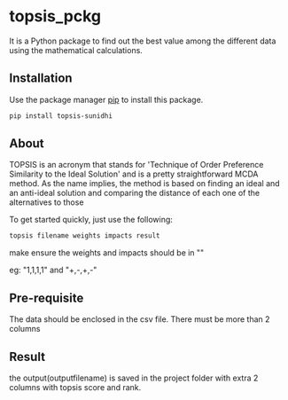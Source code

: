 # topsis_pckg
It is a Python package to find out the best value among the different data using the mathematical calculations.
## Installation

Use the package manager [pip](https://pip.pypa.io/en/stable/) to install this package.

```bash
pip install topsis-sunidhi
```

## About
TOPSIS is an acronym that stands for 'Technique of Order Preference Similarity to the Ideal Solution' and is a pretty straightforward MCDA method. As the name implies, the method is based on finding an ideal and an anti-ideal solution and comparing the distance of each one of the alternatives to those

To get started quickly, just use the following:

```bash
topsis filename weights impacts result
```
make ensure the weights and impacts should be in "" 

eg: "1,1,1,1" and "+,-,+,-"

## Pre-requisite
The data should be enclosed in the csv file. There must be more than 2 columns


## Result
the output(outputfilename)  is saved in the project folder with extra 2 columns with topsis score and rank.

